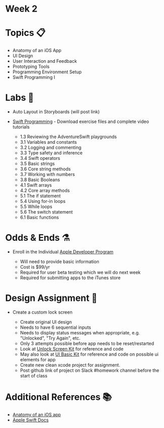 # Week 2

# Topics 📋
* Anatomy of an iOS App
* UI Design
* User Interaction and Feedback
* Prototyping Tools
* Programming Environment Setup
* Swift Programming I


# Labs 🔬
* Auto Layout in Storyboards (will post link)

* [Swift Programming](https://www.lynda.com/Swift-tutorials/Swift-4-Essential-Training/636121-2.html) - Download exercise files and complete video tutorials
  * 1.3 Reviewing the AdventureSwift playgrounds
  * 3.1 Variables and constants
  * 3.2 Logging and commenting
  * 3.3 Type safety and inference
  * 3.4 Swift operators
  * 3.5 Basic strings
  * 3.6 Core string methods
  * 3.7 Working with numbers
  * 3.8 Basic Booleans
  * 4.1 Swift arrays
  * 4.2 Core array methods
  * 5.1 The if statement
  * 5.4 Using for-in loops
  * 5.5 While loops
  * 5.6 The switch statement
  * 6.1 Basic functions  



# Odds & Ends ⚗️
* Enroll in the Individual [Apple Developer Program](https://developer.apple.com/programs/enroll/)  

  * Will need to provide basic information
  * Cost is $99/yr
  * Required for user beta testing which we will do next week
  * Required for submitting apps to the iTunes store 
  

# Design Assignment 📐
* Create a custom lock screen

  * Create original UI design
  * Needs to have 6 sequential inputs
  * Needs to display status messages when appropriate, e.g. "Unlocked", "Try Again", etc.
  * Only 3 attempts possible before app needs to be reset/restarted
  * Look at [Unlock Screen Kit](https://github.com/mobilelabclass/mobile-lab-unlock-screen-kit) for reference and code
  * May also look at [UI Basic Kit](https://github.com/mobilelabclass/mobile-lab-ui-basic-kit) for reference and code on possible ui elements for app
  * Create new clean xcode project for assignment.
  * Post github link of project on Slack #homework channel before the start of class


# Additional References 📚
* [Anatomy of an iOS app](labs/anatomy.md)
* [Apple Swift Docs](https://developer.apple.com/library/content/documentation/Swift/Conceptual/Swift_Programming_Language/GuidedTour.html#//apple_ref/doc/uid/TP40014097-CH2-ID1)
